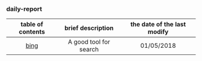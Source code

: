 ### daily-report
table of contents |brief description| the date of the last modify
|:-:|:-:|:-:|
[bing](https://github.com/ScottXiong/daily-report/blob/master/files/trimming.md)|A good tool for search|01/05/2018
